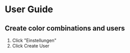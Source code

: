 # User Guide

## Create color combinations and users

1. Click "Einstellungen"
2. Click Create User
